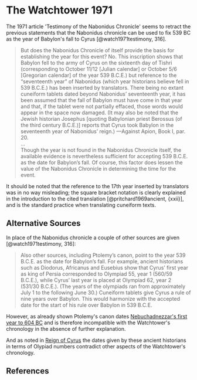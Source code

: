 # The Watchtower 1971

The 1971 article 'Testimony of the Nabonidus Chronicle' seems to retract the previous statements that the Nabonidus
chronicle can be used to fix 539 BC as the year of Babylon's fall to Cyrus [@watch1971testimony, 316].

> But does the Nabonidus Chronicle of itself provide the basis for establishing the year for this event? No. This 
  inscription shows that Babylon fell to the army of Cyrus on the sixteenth day of Tishri (corresponding to October 
  11/12 \[Julian calendar\] or October 5/6 \[Gregorian calendar\] of the year 539 B.C.E.) but reference to the 
  “seventeenth year” of Nabonidus (which year historians believe fell in 539 B.C.E.) has been inserted by translators. 
  There being no extant cuneiform tablets dated beyond Nabonidus’ seventeenth year, it has been assumed that the fall 
  of Babylon must have come in that year and that, if the tablet were not partially effaced, those words would appear 
  in the space now damaged. (It may also be noted that the Jewish historian Josephus \[quoting Babylonian priest 
  Berossus (of the third century B.C.E.)] reports that Cyrus took Babylon in the seventeenth year of Nabonidus’ reign.)
  —Against Apion, Book I, par. 20.
  <br>...<br>
  Though the year is not found in the Nabonidus Chronicle itself, the available evidence is nevertheless sufficient for 
  accepting 539 B.C.E. as the date for Babylon’s fall. Of course, this factor does lessen the value of the Nabonidus 
  Chronicle in determining the time for the event.

It should be noted that the reference to the 17th year inserted by translators was in no way misleading; the square
bracket notation is clearly explained in the introduction to the cited translation [@pritchard1969ancient, {xxii}],
and is the standard practice when translating cuneiform texts.

## Alternative Sources

In place of the Nabonidus chronicle a couple of other sources are given [@watch1971testimony, 316]:

> Also other sources, including Ptolemy’s canon, point to the year 539 B.C.E. as the date for Babylon’s fall. For 
  example, ancient historians such as Diodorus, Africanus and Eusebius show that Cyrus’ first year as king of Persia 
  corresponded to Olympiad 55, year 1 (560/59 B.C.E.), while Cyrus’ last year is placed at Olympiad 62, year 2 
  (531/30 B.C.E.). (The years of the olympiads ran from approximately July 1 to the following June 30.) Cuneiform 
  tablets give Cyrus a rule of nine years over Babylon. This would harmonize with the accepted date for the start of 
  his rule over Babylon in 539 B.C.E.

However, as already shown Ptolemy's canon dates 
[Nebuchadnezzar's first year to 604 BC](../../orthodox/canon.md) and is therefore incompatible with the Watchtower's 
chronology in the absence of further explanation.

And as noted in [Reign of Cyrus](../70_years/cyrus.md#olympiad-numbers) the dates given by these ancient
historians in terms of Olypiad numbers contradict other aspects of the Watchtower's chronology.

## References
